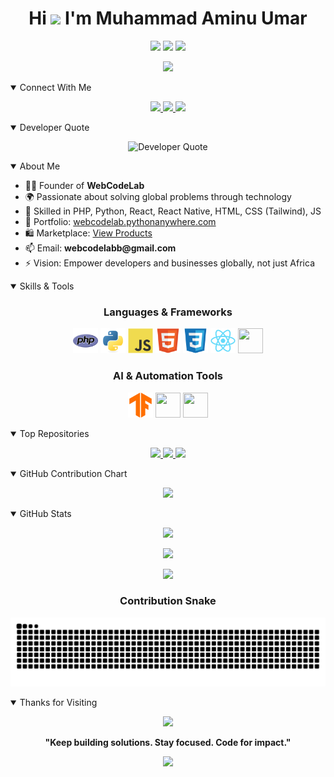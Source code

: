 <h1 align="center">Hi <img src="https://user-images.githubusercontent.com/44104676/173990923-48b66056-0bff-472a-b5bf-faab4146e950.gif" height="40"> I'm Muhammad Aminu Umar</h1>

<p align="center">
    <img src="https://img.shields.io/badge/Focus-Web/App%20Development-C2FFC7?style=flat" />
    <img src="https://img.shields.io/badge/Focus-AI/ML%20Development-CB9DF0?style=flat" />
    <img src="https://img.shields.io/badge/Focus-Automation-C2FFC7?style=flat" />
</p>

<p align="center">
    <img src="https://komarev.com/ghpvc/?username=webcodelab&label=Profile%20Views&color=000000&style=flat&labelColor=C2FFC7" />
</p>

<details open>
<summary>Connect With Me</summary>
<p align="center">
    <a href="https://www.linkedin.com/in/webcodelab">
        <img src="https://img.shields.io/badge/LinkedIn-0077B5?style=for-the-badge&logo=linkedin&logoColor=white" />
    </a>
    <a href="https://t.me/+2348101106111">
        <img src="https://img.shields.io/badge/Telegram-0088CC?style=for-the-badge&logo=telegram&logoColor=white" />
    </a>
    <a href="https://wa.me/2348101106111">
        <img src="https://img.shields.io/badge/WhatsApp-25D366?style=for-the-badge&logo=whatsapp&logoColor=white" />
    </a>
</p>
</details>

<details open>
<summary>Developer Quote</summary>
<p align="center">
    <img src="https://readme-typing-svg.demolab.com?font=Fira+Code&duration=3000&pause=2000&color=C2FFC7&center=true&vCenter=true&random=false&width=800&lines=Building+for+Africa,+Aiming+for+the+World;Solving+Real-World+Problems+with+Code." alt="Developer Quote"/>
</p>
</details>

<details open>
<summary>About Me</summary>
<ul>
<li>👨‍💻 Founder of <strong>WebCodeLab</strong></li>
<li>🌍 Passionate about solving global problems through technology</li>
<li>🔧 Skilled in PHP, Python, React, React Native, HTML, CSS (Tailwind), JS</li>
<li>📁 Portfolio: <a href="https://webcodelab.pythonanywhere.com/">webcodelab.pythonanywhere.com</a></li>
<li>🛍 Marketplace: <a href="https://webcodelab.pythonanywhere.com/marketplace/">View Products</a></li>
<li>📫 Email: <strong>webcodelabb@gmail.com</strong></li>
<li>⚡ Vision: Empower developers and businesses globally, not just Africa</li>
</ul>
</details>

<details open>
<summary>Skills & Tools</summary>
<h3 align="center">Languages & Frameworks</h3>
<p align="center">
    <img src="https://raw.githubusercontent.com/devicons/devicon/master/icons/php/php-original.svg" width="40" height="40"/>
    <img src="https://raw.githubusercontent.com/devicons/devicon/master/icons/python/python-original.svg" width="40" height="40"/>
    <img src="https://raw.githubusercontent.com/devicons/devicon/master/icons/javascript/javascript-original.svg" width="40" height="40"/>
    <img src="https://raw.githubusercontent.com/devicons/devicon/master/icons/html5/html5-original.svg" width="40" height="40"/>
    <img src="https://raw.githubusercontent.com/devicons/devicon/master/icons/css3/css3-original.svg" width="40" height="40"/>
    <img src="https://raw.githubusercontent.com/devicons/devicon/master/icons/react/react-original.svg" width="40" height="40"/>
    <img src="https://www.vectorlogo.zone/logos/tailwindcss/tailwindcss-icon.svg" width="40" height="40"/>
</p>

<h3 align="center">AI & Automation Tools</h3>
<p align="center">
    <img src="https://raw.githubusercontent.com/devicons/devicon/master/icons/tensorflow/tensorflow-original.svg" width="40" height="40"/>
    <img src="https://www.vectorlogo.zone/logos/pytorch/pytorch-icon.svg" width="40" height="40"/>
    <img src="https://www.vectorlogo.zone/logos/opencv/opencv-icon.svg" width="40" height="40"/>
</p>
</details>

<details open>
<summary>Top Repositories</summary>
<p align="center">
    <a href="https://github.com/webcodelabb/InsightAI">
        <img src="https://github-readme-stats.vercel.app/api/pin/?username=webcodelabb&repo=InsightAI&theme=dark&title_color=C2FFC7&icon_color=CB9DF0&text_color=ffffff&bg_color=000000" />
    </a>
    <a href="https://github.com/webcodelabb/AI-Resume-Ranker-API">
        <img src="https://github-readme-stats.vercel.app/api/pin/?username=webcodelabb&repo=AI-Resume-Ranker-API&theme=dark&title_color=C2FFC7&icon_color=CB9DF0&text_color=ffffff&bg_color=000000" />
    </a>
    <a href="https://github.com/webcodelab/fake-review-detector">
        <img src="https://github-readme-stats.vercel.app/api/pin/?username=webcodelabb&repo=fake-review-detector&theme=dark&title_color=C2FFC7&icon_color=CB9DF0&text_color=ffffff&bg_color=000000" />
    </a>
</p>
</details>

<details open>
<summary>GitHub Contribution Chart</summary>
<p align="center">
    <img src="https://github-readme-activity-graph.vercel.app/graph?username=webcodelabb&theme=github-compact&area=true&hide_border=true&custom_title=Contribution%20Graph&bg_color=000000&color=C2FFC7&line=CB9DF0&point=C2FFC7&area_color=CB9DF0" />
</p>
</details>

<details open>
<summary>GitHub Stats</summary>
<p align="center">
    <img src="https://github-readme-stats.vercel.app/api?username=webcodelabb&show_icons=true&theme=dark&title_color=C2FFC7&icon_color=CB9DF0&text_color=ffffff&bg_color=000000" />
</p>
<p align="center">
    <img src="https://streak-stats.demolab.com?user=webcodelabb&theme=dark&ring=C2FFC7&fire=CB9DF0&currStreakLabel=C2FFC7" />
</p>
<p align="center">
    <img src="https://github-profile-trophy.vercel.app/?username=webcodelabb&theme=dark&column=-1&title_color=C2FFC7&icon_color=CB9DF0&text_color=ffffff&bg_color=000000" />
</p>
<h3 align="center">Contribution Snake</h3>
<p align="center">
  <img src="https://raw.githubusercontent.com/webcodelabb/webcodelabb/output/github-contribution-grid-snake.svg" alt="snake"/>
</p>
</details>

<details open>
<summary>Thanks for Visiting</summary>
<p align="center">
    <img src="https://capsule-render.vercel.app/api?type=waving&color=C2FFC7&height=120&section=header&text=Thanks%20for%20visiting!&fontSize=30&fontColor=000000&animation=twinkling"/>
</p>
<p align="center"><strong>"Keep building solutions. Stay focused. Code for impact."</strong></p>
<p align="center">
    <img src="https://capsule-render.vercel.app/api?type=waving&color=gradient&customColorList=2,12,18,20,26&height=60&section=footer"/>
</p>
</details>
